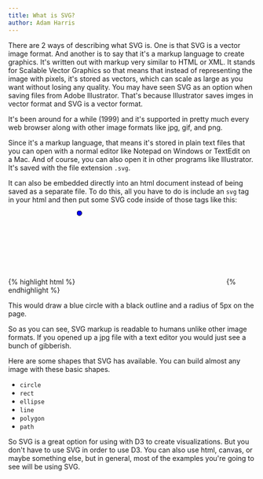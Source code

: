 ```yaml
---
title: What is SVG?
author: Adam Harris
---
```


There are 2 ways of describing what SVG is. One is that SVG is a vector image format. And another is to say that it's a markup language to create graphics. It's written out with markup very similar to HTML or XML. It stands for Scalable Vector Graphics so that means that instead of representing the image with pixels, it's stored as vectors, which can scale as large as you want without losing any quality. You may have seen SVG as an option when saving files from Adobe Illustrator. That's because Illustrator saves imges in vector format and SVG is a vector format.

It's been around for a while (1999) and it's supported in pretty much every web browser along with other image formats like jpg, gif, and png.

Since it's a markup language, that means it's stored in plain text files that you can open with a normal editor like Notepad on Windows or TextEdit on a Mac. And of course, you can also open it in other programs like Illustrator. It's saved with the file extension `.svg`.

It can also be embedded directly into an html document instead of being saved as a separate file. To do this, all you have to do is include an `svg` tag in your html and then put some SVG code inside of those tags like this:

{% highlight html %}
<svg>
   <circle r="5" cy="5" cx="5" style="stroke: black; stroke-width: 1px; fill: blue;">
</svg>
{% endhighlight %}

This would draw a blue circle with a black outline and a radius of 5px on the page.

So as you can see, SVG markup is readable to humans unlike other image formats. If you opened up a jpg file with a text editor you would just see a bunch of gibberish.

Here are some shapes that SVG has available. You can build almost any image with these basic shapes.

* `circle`
* `rect`
* `ellipse`
* `line`
* `polygon`
* `path`

So SVG is a great option for using with D3 to create visualizations. But you don't have to use SVG in order to use D3. You can also use html, canvas, or maybe something else, but in general, most of the examples you're going to see will be using SVG.
